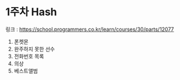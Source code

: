 # 1주차 Hash
링크 : https://school.programmers.co.kr/learn/courses/30/parts/12077

1. 폰켓몬
2. 완주하지 못한 선수
3. 전화번호 목록
4. 의상
5. 베스트앨범


